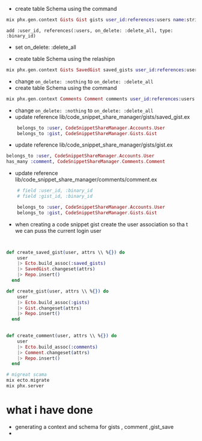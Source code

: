 - create table Schema using the command
```elixir
mix phx.gen.context Gists Gist gists user_id:references:users name:string description:text markup_text:text
```
`add :user_id, references(:users, on_delete: :delete_all, type: :binary_id)`

- set on_delete: :delete_all 

- create table Schema using the relashipn
```elixir
mix phx.gen.context Gists SavedGist saved_gists user_id:references:users gist_id:references:gists
```
- change `on_delete: :nothing` to `on_delete: :delete_all` 
- create table Schema using the command
```elixir
mix phx.gen.context Comments Comment comments user_id:references:users gist_id:references:gists markup_text:text
```

- change `on_delete: :nothing` to `on_delete: :delete_all` 
- update reference  lib/code_snippet_share_manager/gists/saved_gist.ex
```elixir
    belongs_to :user, CodeSnippetShareManager.Accounts.User
    belongs_to :gist, CodeSnippetShareManager.Gists.Gist
```
- update reference lib/code_snippet_share_manager/gists/gist.ex
```elixir
belongs_to :user, CodeSnippetShareManager.Accounts.User
has_many :comment, CodeSnippetShareManager.Comments.Comment

```
- update reference  lib/code_snippet_share_manager/comments/comment.ex
```elixir
    # field :user_id, :binary_id
    # field :gist_id, :binary_id

    belongs_to :user, CodeSnippetShareManager.Accounts.User
    belongs_to :gist, CodeSnippetShareManager.Gists.Gist

```
- when creating a code snippet gist create the user association so tha t we can puss the current login user
```elixir


def create_saved_gist(user, attrs \\ %{}) do
    user
    |> Ecto.build_assoc(:saved_gists)
    |> SavedGist.changeset(attrs)
    |> Repo.insert()
  end

def create_gist(user, attrs \\ %{}) do
    user
    |> Ecto.build_assoc(:gists)
    |> Gist.changeset(attrs)
    |> Repo.insert()
  end

    
def create_comment(user, attrs \\ %{}) do
    user
    |> Ecto.build_assoc(:comments)
    |> Comment.changeset(attrs)
    |> Repo.insert()
  end

```
```elixir
# migreat scama
mix ecto.migrate
mix phx.server
```


# what i have done

- generating a context and schema for gists , comment ,gist_save
- 